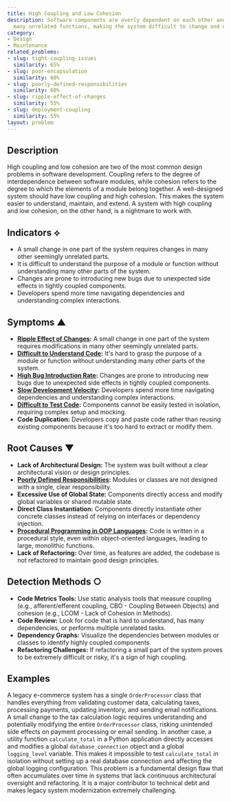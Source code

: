 ```yaml
---
title: High Coupling and Low Cohesion
description: Software components are overly dependent on each other and perform too
  many unrelated functions, making the system difficult to change and understand.
category:
- Design
- Maintenance
related_problems:
- slug: tight-coupling-issues
  similarity: 65%
- slug: poor-encapsulation
  similarity: 60%
- slug: poorly-defined-responsibilities
  similarity: 60%
- slug: ripple-effect-of-changes
  similarity: 55%
- slug: deployment-coupling
  similarity: 55%
layout: problem
---
```


## Description
High coupling and low cohesion are two of the most common design problems in software development. Coupling refers to the degree of interdependence between software modules, while cohesion refers to the degree to which the elements of a module belong together. A well-designed system should have low coupling and high cohesion. This makes the system easier to understand, maintain, and extend. A system with high coupling and low cohesion, on the other hand, is a nightmare to work with.

## Indicators ⟡
- A small change in one part of the system requires changes in many other seemingly unrelated parts.
- It is difficult to understand the purpose of a module or function without understanding many other parts of the system.
- Changes are prone to introducing new bugs due to unexpected side effects in tightly coupled components.
- Developers spend more time navigating dependencies and understanding complex interactions.

## Symptoms ▲

- **[Ripple Effect of Changes](ripple-effect-of-changes.md):** A small change in one part of the system requires modifications in many other seemingly unrelated parts.
- **[Difficult to Understand Code](difficult-to-understand-code.md):** It's hard to grasp the purpose of a module or function without understanding many other parts of the system.
- **[High Bug Introduction Rate](high-bug-introduction-rate.md):** Changes are prone to introducing new bugs due to unexpected side effects in tightly coupled components.
- **[Slow Development Velocity](slow-development-velocity.md):** Developers spend more time navigating dependencies and understanding complex interactions.
- **[Difficult to Test Code](difficult-to-test-code.md):** Components cannot be easily tested in isolation, requiring complex setup and mocking.
- **Code Duplication:** Developers copy and paste code rather than reusing existing components because it's too hard to extract or modify them.

## Root Causes ▼

- **Lack of Architectural Design:** The system was built without a clear architectural vision or design principles.
- **[Poorly Defined Responsibilities](poorly-defined-responsibilities.md):** Modules or classes are not designed with a single, clear responsibility.
- **Excessive Use of Global State:** Components directly access and modify global variables or shared mutable state.
- **Direct Class Instantiation:** Components directly instantiate other concrete classes instead of relying on interfaces or dependency injection.
- **[Procedural Programming in OOP Languages](procedural-programming-in-oop-languages.md):** Code is written in a procedural style, even within object-oriented languages, leading to large, monolithic functions.
- **Lack of Refactoring:** Over time, as features are added, the codebase is not refactored to maintain good design principles.

## Detection Methods ○

- **Code Metrics Tools:** Use static analysis tools that measure coupling (e.g., afferent/efferent coupling, CBO - Coupling Between Objects) and cohesion (e.g., LCOM - Lack of Cohesion in Methods).
- **Code Review:** Look for code that is hard to understand, has many dependencies, or performs multiple unrelated tasks.
- **Dependency Graphs:** Visualize the dependencies between modules or classes to identify highly coupled components.
- **Refactoring Challenges:** If refactoring a small part of the system proves to be extremely difficult or risky, it's a sign of high coupling.

## Examples
A legacy e-commerce system has a single `OrderProcessor` class that handles everything from validating customer data, calculating taxes, processing payments, updating inventory, and sending email notifications. A small change to the tax calculation logic requires understanding and potentially modifying the entire `OrderProcessor` class, risking unintended side effects on payment processing or email sending. In another case, a utility function `calculate_total` in a Python application directly accesses and modifies a global `database_connection` object and a global `logging_level` variable. This makes it impossible to test `calculate_total` in isolation without setting up a real database connection and affecting the global logging configuration. This problem is a fundamental design flaw that often accumulates over time in systems that lack continuous architectural oversight and refactoring. It is a major contributor to technical debt and makes legacy system modernization extremely challenging.